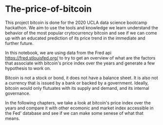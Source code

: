 # The-price-of-bitcoin
This project bitcoin is done for the 2020 UCLA data science bootcamp hackathon. We aim to use the tools and knowledge we learn understand the behavior of the most popular crytocurrency bitcoin and see if we can come up with an educated prediction of its price trend in the immediate and further future.

In this notebook, we are using data from the Fred api https://fred.stlouisfed.org/ to try to get an overview of what are the factors that associate with bitcoin's price index over the years and generate a few hypothesis to work on.

Bitcoin is not a stock or bond, it does not have a balance sheet. It is also not a currency that is issued by a bank or backed by a government. Ideally, bitcoin would only flutuates with its supply and demand, and its internal governance.

In the following chapters, we take a look at bitcoin's price index over the years and compare it with other ecomonic and market index accessible in the Fed' database and see if we can make some senese of what that means.
